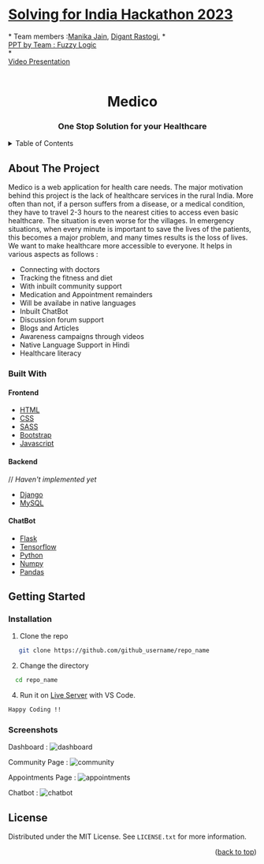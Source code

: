 <a href="https://practice.geeksforgeeks.org/solving-for-india-hackathon/">
  <h1>
Solving for India Hackathon 2023</h1>
</a>
* Team members :<a href="https://github.com/manikajain11/">Manika Jain</a>, 
<a href="https://github.com/digantrastogi/">Digant Rastogi</a>, 
* <br><a href="Medico (Team - Fuzzy Logic) HackStack'22.pdf">PPT by Team : Fuzzy Logic</a><br/>
* <br><a href="https://drive.google.com/file/d/19GIVHV45HowFkjH4K7eG5JrEI2rxsDGJ/view?usp=sharing">Video Presentation</a></br>

<!-- PROJECT LOGO -->
<br />


 
<h1 align="center">Medico</h1>
<h3 align="center"> One Stop Solution for your Healthcare </h3>

</div>



<!-- TABLE OF CONTENTS -->
<details>
  <summary>Table of Contents</summary>
  <ol>
    <li>
      <a href="#about-the-project">About The Project</a>
      <ul>
        <li><a href="#built-with">Built With</a></li>
      </ul>
    </li>
    <li>
      <a href="#getting-started">Getting Started</a>
      <ul>
      <a href="#installation">Installation</a>
      </ul>
    </li>
    <li><a href="#usage">Usage</a></li>
    <li><a href="#screenshots">Screenshots</a></li>
    <li><a href="#license">License</a></li>
  </ol>
</details>



<!-- ABOUT THE PROJECT -->
## About The Project
Medico is a web application for health care needs. The major motivation behind this project is the lack of healthcare services in the rural India. More often than not, if a person suffers from a disease, or a medical condition, they have to travel 2-3 hours to the nearest cities to access even basic healthcare. The situation is even worse for the villages. In emergency situations, when every minute is important to save the lives of the patients, this becomes a major problem, and many times results is the loss of lives. We want to make healthcare more accessible to everyone.
It helps in various aspects as follows : 
* Connecting with doctors
* Tracking the fitness and diet
* With inbuilt community support
* Medication and Appointment remainders
* Will be availabe in native languages
* Inbuilt ChatBot
* Discussion forum support
* Blogs and Articles
* Awareness campaigns through videos
* Native Language Support in Hindi
* Healthcare literacy



### Built With

#### Frontend
* [HTML](https://developer.mozilla.org/en-US/docs/Web/HTML)
* [CSS](https://developer.mozilla.org/en-US/docs/Web/CSS)
* [SASS](https://sass-lang.com/)
* [Bootstrap](https://getbootstrap.com)
* [Javascript](https://developer.mozilla.org/en-US/docs/Web/JavaScript)

#### Backend
// *Haven't implemented yet*
* [Django](https://docs.djangoproject.com/en/4.0/)
* [MySQL](https://dev.mysql.com/doc/)

#### ChatBot
* [Flask](https://flask.palletsprojects.com/en/2.1.x/)
* [Tensorflow](https://www.tensorflow.org/)
* [Python](https://docs.python.org/3/)
* [Numpy](https://numpy.org/doc/)
* [Pandas](https://pandas.pydata.org/docs/)


## Getting Started

### Installation

1. Clone the repo
```sh
   git clone https://github.com/github_username/repo_name
```
2. Change the directory
```sh
  cd repo_name
```
4. Run it on [Live Server](https://marketplace.visualstudio.com/items?itemName=ritwickdey.LiveServer) with VS Code.
```sh
Happy Coding !!
```

### Screenshots 

Dashboard : 
![dashboard](https://user-images.githubusercontent.com/60391776/162626522-b3b52d31-b43f-4cb9-93fe-c1362dc5bb1e.png)

Community Page :
![community](https://user-images.githubusercontent.com/60391776/162626622-56d6e79b-9e6f-40ed-88f4-ce9e65525db7.png)

Appointments Page :
![appointments](https://user-images.githubusercontent.com/60391776/162626517-ad4b38ea-af8c-4fe5-b976-de98f45b8014.png)

Chatbot :
![chatbot](https://user-images.githubusercontent.com/60391776/162632722-6270c9dd-d16b-4bd4-8138-d416d6099955.png)


<!-- LICENSE -->
## License

Distributed under the MIT License. See `LICENSE.txt` for more information.

<p align="right">(<a href="#top">back to top</a>)</p>




